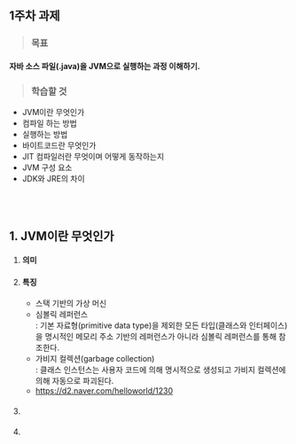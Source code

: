 ## 1주차 과제


> ### 목표
 #### 자바 소스 파일(.java)을 JVM으로 실행하는 과정 이해하기.

> ### 학습할 것
 - JVM이란 무엇인가
 - 컴파일 하는 방법
 - 실행하는 방법
 - 바이트코드란 무엇인가
 - JIT 컴파일러란 무엇이며 어떻게 동작하는지
 - JVM 구성 요소
 - JDK와 JRE의 차이  
  
<br>
<br>

## 1. JVM이란 무엇인가
1. #### 의미
2. #### 특징
    
     * 스택 기반의 가상 머신
     * 심볼릭 레퍼런스 <br> 
       : 기본 자료형(primitive data type)을 제외한 모든 타입(클래스와 인터페이스)을 명시적인 메모리 주소 기반의 레퍼런스가 아니라 심볼릭 레퍼런스를 통해 참조한다.
     * 가비지 컬렉션(garbage collection) <br>
      : 클래스 인스턴스는 사용자 코드에 의해 명시적으로 생성되고 가비지 컬렉션에 의해 자동으로 파괴된다.
     * https://d2.naver.com/helloworld/1230 

3. #### 
4. 
               


